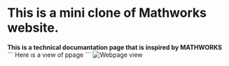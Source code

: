 # This is a mini clone of Mathworks website.

__This is a technical documantation page that is inspired by MATHWORKS__
´´´
Here ıs a vıew of ppage
´´´
![Webpage view](https://i.pinimg.com/564x/c1/5e/2d/c15e2d6f0634639ec86db1a1aea9f4ec.jpg)
